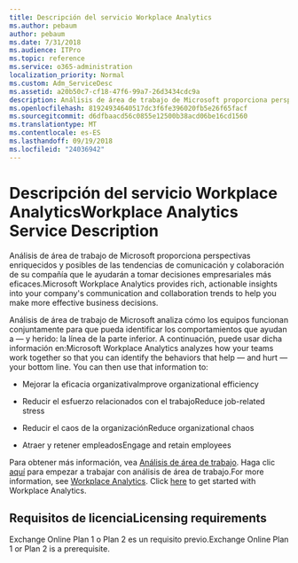 ```yaml
---
title: Descripción del servicio Workplace Analytics
ms.author: pebaum
author: pebaum
ms.date: 7/31/2018
ms.audience: ITPro
ms.topic: reference
ms.service: o365-administration
localization_priority: Normal
ms.custom: Adm_ServiceDesc
ms.assetid: a20b50c7-cf18-47f6-99a7-26d3434cdc9a
description: Análisis de área de trabajo de Microsoft proporciona perspectivas enriquecidos y posibles de las tendencias de comunicación y colaboración de su compañía que le ayudarán a tomar decisiones empresariales más eficaces.
ms.openlocfilehash: 81924934640517dc3f6fe396020fb5e26f65facf
ms.sourcegitcommit: d6dfbaacd56c0855e12500b38acd06be16cd1560
ms.translationtype: MT
ms.contentlocale: es-ES
ms.lasthandoff: 09/19/2018
ms.locfileid: "24036942"
---
```

# <a name="workplace-analytics-service-description"></a><span data-ttu-id="590a7-103">Descripción del servicio Workplace Analytics</span><span class="sxs-lookup"><span data-stu-id="590a7-103">Workplace Analytics Service Description</span></span>

<span data-ttu-id="590a7-104">Análisis de área de trabajo de Microsoft proporciona perspectivas enriquecidos y posibles de las tendencias de comunicación y colaboración de su compañía que le ayudarán a tomar decisiones empresariales más eficaces.</span><span class="sxs-lookup"><span data-stu-id="590a7-104">Microsoft Workplace Analytics provides rich, actionable insights into your company's communication and collaboration trends to help you make more effective business decisions.</span></span>
  
<span data-ttu-id="590a7-p101">Análisis de área de trabajo de Microsoft analiza cómo los equipos funcionan conjuntamente para que pueda identificar los comportamientos que ayudan a — y herido: la línea de la parte inferior. A continuación, puede usar dicha información en:</span><span class="sxs-lookup"><span data-stu-id="590a7-p101">Microsoft Workplace Analytics analyzes how your teams work together so that you can identify the behaviors that help — and hurt — your bottom line. You can then use that information to:</span></span> 
  
- <span data-ttu-id="590a7-107">Mejorar la eficacia organizativa</span><span class="sxs-lookup"><span data-stu-id="590a7-107">Improve organizational efficiency</span></span>
    
- <span data-ttu-id="590a7-108">Reducir el esfuerzo relacionados con el trabajo</span><span class="sxs-lookup"><span data-stu-id="590a7-108">Reduce job-related stress</span></span>
    
- <span data-ttu-id="590a7-109">Reducir el caos de la organización</span><span class="sxs-lookup"><span data-stu-id="590a7-109">Reduce organizational chaos</span></span>
    
- <span data-ttu-id="590a7-110">Atraer y retener empleados</span><span class="sxs-lookup"><span data-stu-id="590a7-110">Engage and retain employees</span></span>
    
<span data-ttu-id="590a7-p102">Para obtener más información, vea [Análisis de área de trabajo](https://go.microsoft.com/fwlink/?linkid=852492). Haga clic [aquí](https://docs.microsoft.com/en-us/workplace-analytics/overview/get-started) para empezar a trabajar con análisis de área de trabajo.</span><span class="sxs-lookup"><span data-stu-id="590a7-p102">For more information, see [Workplace Analytics](https://go.microsoft.com/fwlink/?linkid=852492). Click [here](https://docs.microsoft.com/en-us/workplace-analytics/overview/get-started) to get started with Workplace Analytics.</span></span> 
  
## <a name="licensing-requirements"></a><span data-ttu-id="590a7-113">Requisitos de licencia</span><span class="sxs-lookup"><span data-stu-id="590a7-113">Licensing requirements</span></span>

<span data-ttu-id="590a7-114">Exchange Online Plan 1 o Plan 2 es un requisito previo.</span><span class="sxs-lookup"><span data-stu-id="590a7-114">Exchange Online Plan 1 or Plan 2 is a prerequisite.</span></span>